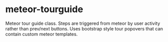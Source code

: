 meteor-tourguide
================

Meteor tour guide class. Steps are triggered from meteor by user activity rather than prev/next buttons. Uses bootstrap style tour popovers that can contain custom meteor templates.
